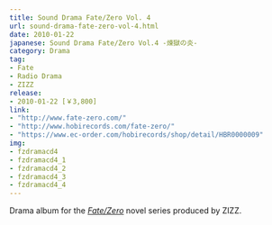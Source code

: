 ```yaml
---
title: Sound Drama Fate/Zero Vol. 4
url: sound-drama-fate-zero-vol-4.html
date: 2010-01-22
japanese: Sound Drama Fate/Zero Vol.4 -煉獄の炎-
category: Drama
tag:
- Fate
- Radio Drama
- ZIZZ
release:
- 2010-01-22 [￥3,800]
link:
- "http://www.fate-zero.com/"
- "http://www.hobirecords.com/fate-zero/"
- "https://www.ec-order.com/hobirecords/shop/detail/HBR0000009"
img:
- fzdramacd4
- fzdramacd4_1
- fzdramacd4_2
- fzdramacd4_3
- fzdramacd4_4
---
```


Drama album for the [*Fate/Zero*](fate-zero-1.html) novel series produced by ZIZZ.